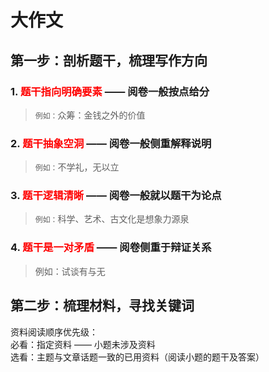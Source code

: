 # 大作文

## 第一步：剖析题干，梳理写作方向

### 1. <font color=red>题干指向明确要素</font> —— 阅卷一般按点给分
> `例如：`众筹：金钱之外的价值

### 2. <font color=red>题干抽象空洞</font> —— 阅卷一般侧重解释说明
> `例如：`不学礼，无以立

### 3. <font color=red>题干逻辑清晰</font> —— 阅卷一般就以题干为论点
> `例如：`科学、艺术、古文化是想象力源泉

### 4. <font color=red>题干是一对矛盾</font> —— 阅卷侧重于辩证关系
> 例如：试谈有与无

## 第二步：梳理材料，寻找关键词
资料阅读顺序优先级：<br />
必看：指定资料 —— 小题未涉及资料<br />
选看：主题与文章话题一致的已用资料（阅读小题的题干及答案）
